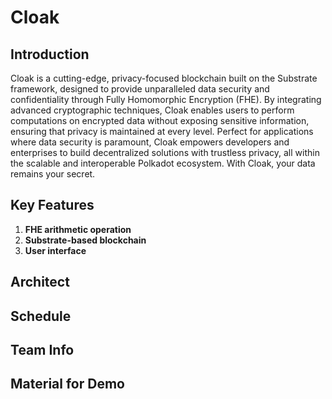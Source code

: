 # Cloak

## Introduction

Cloak is a cutting-edge, privacy-focused blockchain built on the Substrate framework, designed to provide unparalleled data security and confidentiality through Fully Homomorphic Encryption (FHE). By integrating advanced cryptographic techniques, Cloak enables users to perform computations on encrypted data without exposing sensitive information, ensuring that privacy is maintained at every level. Perfect for applications where data security is paramount, Cloak empowers developers and enterprises to build decentralized solutions with trustless privacy, all within the scalable and interoperable Polkadot ecosystem. With Cloak, your data remains your secret.


## Key Features

1. **FHE arithmetic operation**
2. **Substrate-based blockchain**
3. **User interface**

## Architect


## Schedule


## Team Info


## Material for Demo
